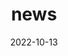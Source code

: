 ---
title: "news"
date: 2022-10-13
draft: false
headless: true

# all icons by [feathericons.com](https://https://feathericons.com//) are supported
show_news_icons: true
default_news_icon: "file-text"

num_news: 3

news_items:
- text: "I joined Renaissance Philanthropy (RenPhil) as a Program Scientist."
  extra_text: "July 2025"
  date: 2025-07-21
  icon: "briefcase"
- text: "Outstanding reviewer at ICML 2025"
  extra_text: "July 2025"
  link: "https://icml.cc/Conferences/2025/ProgramCommittee#top-reviewer"
  date: 2025-07-14
  icon: "award"
- text: "I wrote an article on how AI should take inspiration from education for the Learning Agency"
  extra_text: "May 2025"
  link: "https://the-learning-agency.com/the-cutting-ed/article/what-it-takes-to-unlock-the-promise-of-ai-for-education/"
  date: 2025-05-28
  icon: "file-text"
---
